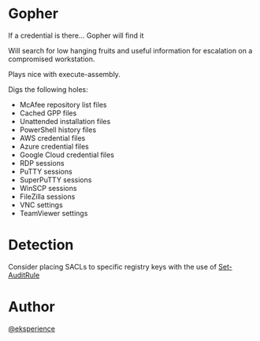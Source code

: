 # Gopher

If a credential is there... Gopher will find it

Will search for low hanging fruits and useful information for escalation on a compromised workstation.

Plays nice with execute-assembly.

Digs the following holes:

* McAfee repository list files
* Cached GPP files
* Unattended installation files
* PowerShell history files
* AWS credential files
* Azure credential files
* Google Cloud credential files
* RDP sessions
* PuTTY sessions
* SuperPuTTY sessions
* WinSCP sessions
* FileZilla sessions
* VNC settings
* TeamViewer settings

# Detection
Consider placing SACLs to specific registry keys with the use of [Set-AuditRule](https://github.com/OTRF/Set-AuditRule)


# Author
[@eksperience](https://github.com/eksperience)
